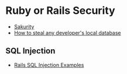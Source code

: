 # Ruby or Rails Security

* [Sakurity](http://sakurity.com/blog)
* [How to steal any developer's local database](http://bouk.co/blog/hacking-developers/)

## SQL Injection

* [Rails SQL Injection Examples](http://rails-sqli.org/)
